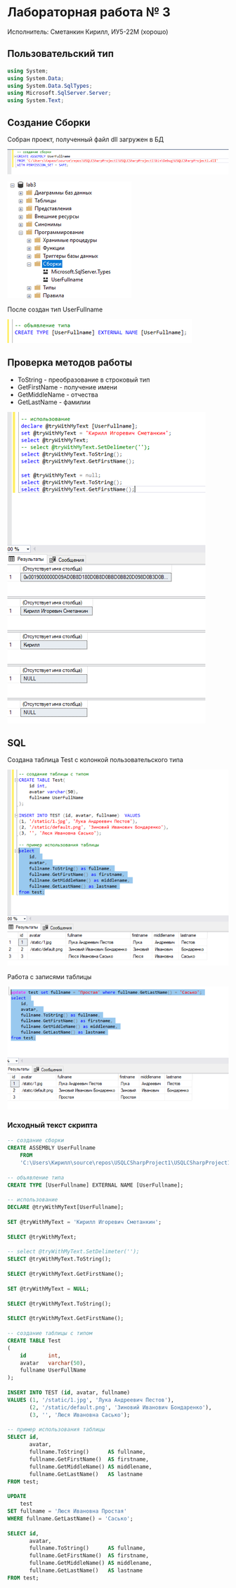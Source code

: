 # Лабораторная работа № 3
Исполнитель: Сметанкин Кирилл, ИУ5-22М (хорошо)

## Пользовательский тип
```csharp
using System;
using System.Data;
using System.Data.SqlTypes; 
using Microsoft.SqlServer.Server; 
using System.Text;
```

## Создание Сборки
Собран проект, полученный файл dll загружен в БД

![](./pic/image_2020-04-05_17-38-54.png)

![](./pic/image_2020-04-05_17-40-10.png)

После создан тип UserFullname

![](./pic/image_2020-04-05_18-34-07.png)

## Проверка методов работы
- ToString - преобразование в строковый тип
- GetFirstName - получение имени
- GetMiddleName - отчества
- GetLastName - фамилии

![](./pic/image_2020-04-05_17-58-28.png)

## SQL

Создана таблица Test с колонкой пользовательского типа

![](./pic/image_2020-04-05_18-09-50.png)

Работа с записями таблицы

![](./pic/image_2020-04-05_18-14-54.png)

### Исходный текст скрипта
```sql
-- создание сборки
CREATE ASSEMBLY UserFullname
    FROM
    'C:\Users\Кирилл\source\repos\USQLCSharpProject1\USQLCSharpProject1\bin\Debug\USQLCSharpProject1.dll' WITH PERMISSION_SET = SAFE;

-- объявление типа
CREATE TYPE [UserFullname] EXTERNAL NAME [UserFullname];

-- использование
DECLARE @tryWithMyText[UserFullname];

SET @tryWithMyText = 'Кирилл Игоревич Сметанкин';

SELECT @tryWithMyText;

-- select @tryWithMyText.SetDelimeter('');
SELECT @tryWithMyText.ToString();

SELECT @tryWithMyText.GetFirstName();

SET @tryWithMyText = NULL;

SELECT @tryWithMyText.ToString();

SELECT @tryWithMyText.GetFirstName();

-- создание таблицы с типом
CREATE TABLE Test
(
    id       int,
    avatar   varchar(50),
    fullname UserFullName
);

INSERT INTO TEST (id, avatar, fullname)
VALUES (1, '/static/1.jpg', 'Лука Андреевич Пестов'),
       (2, '/static/default.png', 'Зиновий Иванович Бондаренко'),
       (3, '', 'Люся Ивановна Сасько');

-- пример использования таблицы
SELECT id,
       avatar,
       fullname.ToString()      AS fullname,
       fullname.GetFirstName()  AS firstname,
       fullname.GetMiddleName() AS middlename,
       fullname.GetLastName()   AS lastname
FROM test;

UPDATE
    test
SET fullname = 'Люся Ивановна Простая'
WHERE fullname.GetLastName() = 'Сасько';

SELECT id,
       avatar,
       fullname.ToString()      AS fullname,
       fullname.GetFirstName()  AS firstname,
       fullname.GetMiddleName() AS middlename,
       fullname.GetLastName()   AS lastname
FROM test;


```